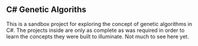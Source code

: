## C# Genetic Algoriths

This is a sandbox project for exploring the concept of genetic algorithms in C#. The projects inside are only as complete as was required in order to learn the concepts they were built to illuminate. Not much to see here yet.
